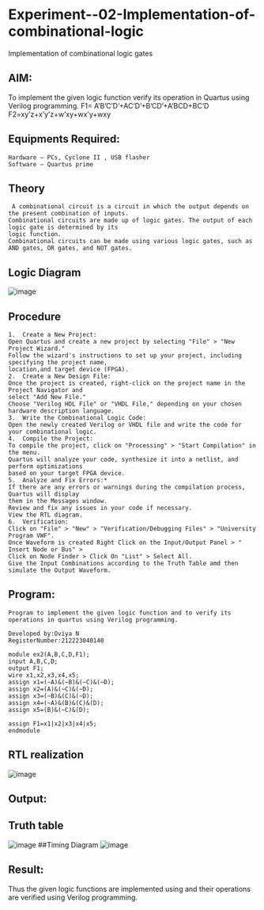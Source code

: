 # Experiment--02-Implementation-of-combinational-logic
Implementation of combinational logic gates
 
## AIM:
To implement the given logic function verify its operation in Quartus using Verilog programming.
 F1= A’B’C’D’+AC’D’+B’CD’+A’BCD+BC’D
F2=xy’z+x’y’z+w’xy+wx’y+wxy
 
 
 
## Equipments Required:
```
Hardware – PCs, Cyclone II , USB flasher
Software – Quartus prime
```

## Theory
```
 A combinational circuit is a circuit in which the output depends on the present combination of inputs.
Combinational circuits are made up of logic gates. The output of each logic gate is determined by its
logic function.
Combinational circuits can be made using various logic gates, such as AND gates, OR gates, and NOT gates.
```
## Logic Diagram
![image](https://github.com/Oviya49/Experiment--02-Implementation-of-combinational-logic-/assets/153576803/b27b6794-8958-4bf2-86f8-e42ac2444f24)

## Procedure
```
1.	Create a New Project:
Open Quartus and create a new project by selecting "File" > "New Project Wizard."
Follow the wizard's instructions to set up your project, including specifying the project name,
location,and target device (FPGA).
2.	Create a New Design File:
Once the project is created, right-click on the project name in the Project Navigator and
select "Add New File."
Choose "Verilog HDL File" or "VHDL File," depending on your chosen hardware description language.
3.	Write the Combinational Logic Code:
Open the newly created Verilog or VHDL file and write the code for your combinational logic.
4.	Compile the Project:
To compile the project, click on "Processing" > "Start Compilation" in the menu.
Quartus will analyze your code, synthesize it into a netlist, and perform optimizations
based on your target FPGA device.
5.	Analyze and Fix Errors:*
If there are any errors or warnings during the compilation process, Quartus will display
them in the Messages window.
Review and fix any issues in your code if necessary.
View the RTL diagram.
6.	Verification:
Click on "File" > "New" > "Verification/Debugging Files" > "University Program VWF".
Once Waveform is created Right Click on the Input/Output Panel > " Insert Node or Bus" >
Click on Node Finder > Click On "List" > Select All.
Give the Input Combinations according to the Truth Table amd then simulate the Output Waveform.
```
## Program:
```
Program to implement the given logic function and to verify its operations in quartus using Verilog programming.

Developed by:Oviya N  
RegisterNumber:212223040140

module ex2(A,B,C,D,F1);
input A,B,C,D;
output F1;
wire x1,x2,x3,x4,x5;
assign x1=(~A)&(~B)&(~C)&(~D);
assign x2=(A)&(~C)&(~D);
assign x3=(~B)&(C)&(~D);
assign x4=(~A)&(B)&(C)&(D);
assign x5=(B)&(~C)&(D);

assign F1=x1|x2|x3|x4|x5;
endmodule
```
## RTL realization
![image](https://github.com/Oviya49/Experiment--02-Implementation-of-combinational-logic-/assets/153576803/14edce74-caa0-4aff-84ed-cb238e1bf546)

## Output:

## Truth table
![image](https://github.com/Oviya49/Experiment--02-Implementation-of-combinational-logic-/assets/153576803/3090a42f-e95a-4933-9938-861bc302e51f)
##Timing Diagram
![image](https://github.com/Oviya49/Experiment--02-Implementation-of-combinational-logic-/assets/153576803/7071d4db-6e0d-4aac-8791-8570d846b84f)

## Result:
Thus the given logic functions are implemented using  and their operations are verified using Verilog programming.
